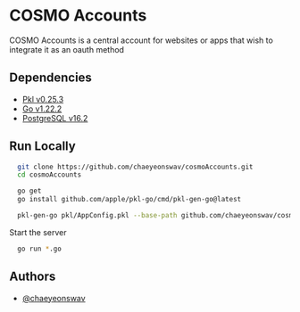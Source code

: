 
# COSMO Accounts

COSMO Accounts is a central account for websites or apps that wish to integrate it as an oauth method

## Dependencies

* [Pkl v0.25.3](https://pkl-lang.org/)
* [Go v1.22.2](https://go.dev/learn/)
* [PostgreSQL v16.2](https://www.postgresql.org/download/)

## Run Locally

```bash
  git clone https://github.com/chaeyeonswav/cosmoAccounts.git
  cd cosmoAccounts

  go get
  go install github.com/apple/pkl-go/cmd/pkl-gen-go@latest

  pkl-gen-go pkl/AppConfig.pkl --base-path github.com/chaeyeonswav/cosmoAccounts
```

Start the server

```bash
  go run *.go
```

## Authors

* [@chaeyeonswav](https://www.github.com/chaeyeonswav)
